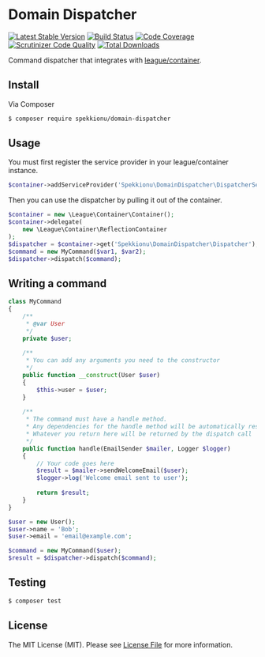 # Domain Dispatcher

[![Latest Stable Version](https://poser.pugx.org/spekkionu/domain-dispatcher/v/stable.png)](https://packagist.org/packages/spekkionu/domain-dispatcher)
[![Build Status](https://travis-ci.org/spekkionu/domain-dispatcher.svg?branch=master)](https://travis-ci.org/spekkionu/domain-dispatcher)
[![Code Coverage](https://scrutinizer-ci.com/g/spekkionu/domain-dispatcher/badges/coverage.png?b=master)](https://scrutinizer-ci.com/g/spekkionu/domain-dispatcher/?branch=master)
[![Scrutinizer Code Quality](https://scrutinizer-ci.com/g/spekkionu/domain-dispatcher/badges/quality-score.png?b=master)](https://scrutinizer-ci.com/g/spekkionu/domain-dispatcher/?branch=master)
[![Total Downloads](https://poser.pugx.org/spekkionu/domain-dispatcher/downloads.png)](https://packagist.org/packages/spekkionu/domain-dispatcher)

Command dispatcher that integrates with [league/container](http://container.thephpleague.com/).  

## Install

Via Composer

``` bash
$ composer require spekkionu/domain-dispatcher
```

## Usage

You must first register the service provider in your league/container instance.

``` php
$container->addServiceProvider('Spekkionu\DomainDispatcher\DispatcherServiceProvider');
``` 

Then you can use the dispatcher by pulling it out of the container.

``` php
$container = new \League\Container\Container();
$container->delegate(
    new \League\Container\ReflectionContainer
);
$dispatcher = $container->get('Spekkionu\DomainDispatcher\Dispatcher');
$command = new MyCommand($var1, $var2);
$dispatcher->dispatch($command);
```

## Writing a command

``` php
class MyCommand
{
    /**
     * @var User
     */
    private $user;
    
    /**
     * You can add any arguments you need to the constructor
     */
    public function __construct(User $user)
    {
        $this->user = $user;
    }
    
    /**
     * The command must have a handle method.
     * Any dependencies for the handle method will be automatically resolved by the container
     * Whatever you return here will be returned by the dispatch call
     */
    public function handle(EmailSender $mailer, Logger $logger)
    {
        // Your code goes here
        $result = $mailer->sendWelcomeEmail($user);
        $logger->log('Welcome email sent to user');
        
        return $result;
    }
}
```

``` php
$user = new User();
$user->name = 'Bob';
$user->email = 'email@example.com';

$command = new MyCommand($user);
$result = $dispatcher->dispatch($command);

```

## Testing

``` bash
$ composer test
```

## License

The MIT License (MIT). Please see [License File](LICENSE.md) for more information.

